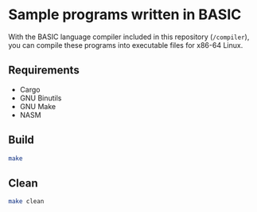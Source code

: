 # Sample programs written in BASIC

With the BASIC language compiler included in this repository (`/compiler`), you can compile these programs into executable files for x86-64 Linux.

## Requirements

- Cargo
- GNU Binutils
- GNU Make
- NASM

## Build

```bash
make
```

## Clean

```bash
make clean
```
